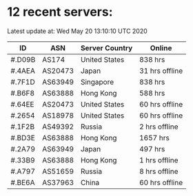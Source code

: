 # 12 recent servers:

Latest update at: Wed May 20 13:10:10 UTC 2020

| ID | ASN | Server Country | Online |
| -- | --- | -------------- | ------ |
| #.D09B | AS174 | United States | 838 hrs |
| #.4AEA | AS20473 | Japan | 31 hrs offline |
| #.7F1D | AS63949 | Singapore | 838 hrs |
| #.B6F8 | AS63888 | Hong Kong | 588 hrs |
| #.64EE | AS20473 | United States | 60 hrs offline |
| #.2654 | AS18978 | United States | 60 hrs offline |
| #.1F2B | AS49392 | Russia | 2 hrs offline |
| #.BD3E | AS63888 | Hong Kong | 1657 hrs |
| #.2A79 | AS63949 | Japan | 497 hrs |
| #.33B9 | AS63888 | Hong Kong | 1 hrs offline |
| #.A797 | AS51659 | Russia | 8 hrs offline |
| #.BE6A | AS37963 | China | 60 hrs offline |

